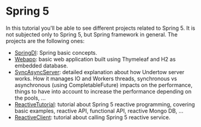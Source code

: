 # Spring 5
In this tutorial you'll be able to see different projects related to Spring 5. It is not subjected only to Spring 5, but Spring framework in general. The projects are the following ones:
 - [SpringDI](https://github.com/ManuMyGit/Tutorials/tree/develop/spring5/springdi): Spring basic concepts.
 - [Webapp](https://github.com/ManuMyGit/Tutorials/tree/develop/spring5/webapp): basic web application built using Thymeleaf and H2 as embedded database.
 - [SyncAsyncServer](https://github.com/ManuMyGit/Tutorials/tree/reactive/spring5/syncasyncserver): detailed explanation about how Undertow server works. How it manages IO and Workers threads, synchronous vs asynchronous (using CompletableFuture) impacts on the performance, things to have into account to increase the performance depending on the pools, ...
 - [ReactiveTutorial](https://github.com/ManuMyGit/Tutorials/tree/reactive/spring5/reactivetutorial): tutorial about Spring 5 reactive programming, covering basic examples, reactive API, functional API, reactive Mongo DB, ...
 - [ReactiveClient](https://github.com/ManuMyGit/Tutorials/tree/reactive/spring5/reactiveclient): tutorial about calling Spring 5 reactive service.